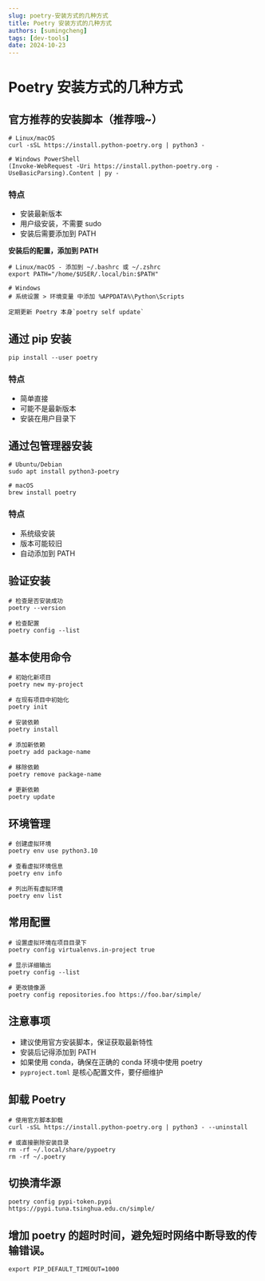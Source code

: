 ```yaml
---
slug: poetry-安装方式的几种方式
title: Poetry 安装方式的几种方式
authors: [sumingcheng]
tags: [dev-tools]
date: 2024-10-23
---
```


# Poetry 安装方式的几种方式

## 官方推荐的安装脚本（推荐哦~）

```
# Linux/macOS
curl -sSL https://install.python-poetry.org | python3 -
​
# Windows PowerShell
(Invoke-WebRequest -Uri https://install.python-poetry.org -UseBasicParsing).Content | py -
```

### 特点

- 安装最新版本
- 用户级安装，不需要 sudo
- 安装后需要添加到 PATH

**安装后的配置，添加到 PATH**

```
# Linux/macOS - 添加到 ~/.bashrc 或 ~/.zshrc
export PATH="/home/$USER/.local/bin:$PATH"
​
# Windows
# 系统设置 > 环境变量 中添加 %APPDATA%\Python\Scripts
​
定期更新 Poetry 本身`poetry self update`
```

## 通过 pip 安装

```
pip install --user poetry
```

### 特点

- 简单直接
- 可能不是最新版本
- 安装在用户目录下

## 通过包管理器安装

```
# Ubuntu/Debian
sudo apt install python3-poetry
​
# macOS
brew install poetry
```

### 特点

- 系统级安装
- 版本可能较旧
- 自动添加到 PATH

## 验证安装

```
# 检查是否安装成功
poetry --version
​
# 检查配置
poetry config --list
```

## 基本使用命令

```
# 初始化新项目
poetry new my-project
​
# 在现有项目中初始化
poetry init
​
# 安装依赖
poetry install
​
# 添加新依赖
poetry add package-name
​
# 移除依赖
poetry remove package-name
​
# 更新依赖
poetry update
```

## 环境管理

```
# 创建虚拟环境
poetry env use python3.10
​
# 查看虚拟环境信息
poetry env info
​
# 列出所有虚拟环境
poetry env list
```

## 常用配置

```
# 设置虚拟环境在项目目录下
poetry config virtualenvs.in-project true
​
# 显示详细输出
poetry config --list
​
# 更改镜像源
poetry config repositories.foo https://foo.bar/simple/
```

## 注意事项

- 建议使用官方安装脚本，保证获取最新特性
- 安装后记得添加到 PATH
- 如果使用 conda，确保在正确的 conda 环境中使用 poetry
- `pyproject.toml` 是核心配置文件，要仔细维护

## 卸载 Poetry

```
# 使用官方脚本卸载
curl -sSL https://install.python-poetry.org | python3 - --uninstall
​
# 或直接删除安装目录
rm -rf ~/.local/share/pypoetry
rm -rf ~/.poetry
```

## 切换清华源

```
poetry config pypi-token.pypi https://pypi.tuna.tsinghua.edu.cn/simple/
```

## 增加 poetry 的超时时间，避免短时网络中断导致的传输错误。

```
export PIP_DEFAULT_TIMEOUT=1000
```
